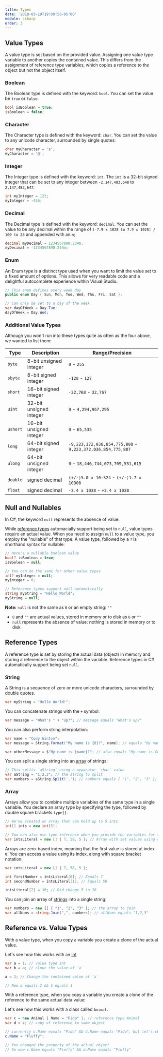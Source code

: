 ```yaml
---
title: Types
date: '2018-03-19T19:00:56-05:00'
module: csharp
order: 3
---
```


## Value Types

A value type is set based on the provided value. Assigning one value type variable to another copies the contained value. This differs from the assignment of reference type variables, which copies a reference to the object but not the object itself.

### Boolean

The Boolean type is defined with the keyword: `bool`. You can set the value be `true` or `false`:

```csharp
bool isBoolean = true;
isBoolean = false;
```

### Character

The Character type is defined with the keyword: `char`. You can set the value to any unicode character, surrounded by single quotes:

```csharp
char myCharacter = 'a';
myCharacter = '@';
```

### Integer

The Integer type is defined with the keyword: `int`. The `int` is a 32-bit signed integer that can be set to any integer between `-2,147,483,648` to `2,147,483,647`:

```csharp
int myInteger = 123;
myInteger = -456;
```

### Decimal

The Decimal type is defined with the keyword: `decimal`. You can set the value to be any decimal within the range of `(-7.9 x 1028 to 7.9 x 1028) / 100 to 28` and appended with an `m`;

```csharp
decimal myDecimal = 1234567890.234m;
myDecimal = -1234567890.234m;
```

### Enum

An Enum type is a distinct type used when you want to limit the value set to a fixed amount of options. This allows for very readable code and a delightful autocomplete experience within Visual Studio.

```csharp
// This enum defines every week day
public enum Day { Sun, Mon, Tue, Wed, Thu, Fri, Sat };

// Can only be set to a day of the week
var dayOfWeek = Day.Tue;
dayOfWeek = Day.Wed;
```

### Additional Value Types

Although you won't run into these types quite as often as the four above, we wanted to list them:

| Type     | Description             | Range/Precision                                            |
| -------- | ----------------------- | ---------------------------------------------------------- |
| `byte`   | 8-bit unsigned integer  | `0` - `255`                                                |
| `sbyte`  | 8-bit signed integer    | `-128` - `127`                                             |
| `short`  | 16-bit signed integer   | `-32,768` - `32,767`                                       |
| `uint`   | 32-bit unsigned integer | `0` - `4,294,967,295`                                      |
| `ushort` | 16-bit unsigned integer | `0` - `65,535`                                             |
| `long`   | 64-bit signed integer   | `-9,223,372,036,854,775,808` - `9,223,372,036,854,775,807` |
| `ulong`  | 64-bit unsigned integer | `0` - `18,446,744,073,709,551,615`                         |
| `double` | signed decimal          | `(+/-)5.0 x 10-324` - `(+/-)1.7 x 10308`                   |
| `float`  | signed decimal          | `-3.4 x 1038` - `+3.4 x 1038`                              |

## Null and Nullables

In C#, the keyword `null` represents the absence of value.

While [reference types](#reference-types) automacially support being set to `null`, value types require an actual value. When you need to assign `null` to a value type, you employ the "nullable" of that type. A value type, followed by a `?` is shorthand syntax for nullable:

```csharp
// Here's a nullable boolean value
bool? isBoolean = true;
isBoolean = null;

// You can do the same for other value types
int? myInteger = null;
myInteger = 0;

// Reference types support null automatically
string myString = "Hello World";
myString = null;
```

**Note:** `null` is not the same as `0` or an empty string: `""`

* `0` and `""` are actual values, stored in memory or to disk as `0` or `""`
* `null` represents the absence of value: nothing is stored in memory or to disk

## Reference Types

A reference type is set by storing the actual data (object) in memory and storing a reference to the object within the variable. Reference types in C# automatically support being set `null`.

### String

A String is a sequence of zero or more unicode characters, surrounded by double quotes.

```csharp
var myString = "Hello World!";
```

You can concatenate strings with the `+` symbol:

```csharp
var message = "What's " + "up?"; // message equals "What's up?"
```

You can also perform string interpolation:

```csharp
var name = "Cody Winton";
var message = String.Format("My name is {0}?", name); // equals "My name is Cody Winton?"

var otherMessage = $"My name is {name}?"; // also equals "My name is Cody Winton?"
```

You can split a single string into an [array](#array) of strings:

```csharp
// This splits `aString` using a separator `char` value
var aString = "1,2,3"; // the string to split
var numbers = aString.Split(','); // numbers equals { "1", "2", "3" };
```

### Array

Arrays allow you to combine multiple variables of the same type in a single variable. You declare an array type by specifying the type, followed by double square brackets `type[]`.

```csharp
// We've created an array that can hold up to 5 ints
int[] ints = new int[5];

// You can also use type inference when you provide the variables for the array to contain
var intsLiteral = new [] { 7, 58, 5 }; // Array with set values using curly bracket notation
```

Arrays are zero-based index, meaning that the first value is stored at index `0`. You can access a value using its index, along with square bracket notation.

```csharp
var intsLiteral = new [] { 7, 58, 5 };

int firstNumber = intsLiteral[0]; // Equals 7
int secondNumber = intsLiteral[1]; // Equals 58

intsLiteral[2] = 10; // Did change 5 to 10
```

You can join an array of [strings](#strings) into a single string:

```csharp
var numbers = new [] { "1", "2", "3" }; // the array to join
var allNums = string.Join(",", numbers); // allNums equals "1,2,3"
```

## Reference vs. Value Types

With a value type, when you copy a variable you create a clone of the actual value.

Let's see how this works with an [int](#integer)

```csharp
var a = 1; // value type int
var b = a; // clone the value of `a`

a = 2; // Change the contained value of `a`

// Now a equals 2 && b equals 1
```

With a reference type, when you copy a variable you create a clone of the reference to the same actual data value:

Let's see how this works with a class called `Animal`.

```csharp
var c = new Animal { Name = "Fido" }; // reference type Animal
var d = c; // copy of reference to same object

// currently c.Name equals "Fido" && d.Name equals "Fido", but let's change that:
c.Name = "Fluffy";

// You changed the property of the actual object
// So now c.Name equals "Fluffy" && d.Name equals "Fluffy"
```
